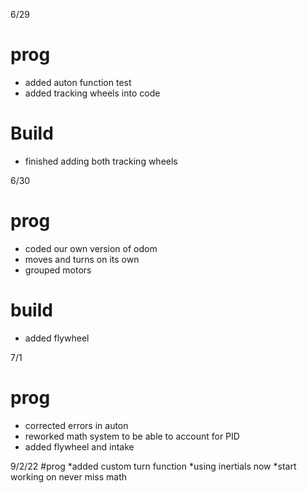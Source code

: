 6/29
# prog
* added auton function test
* added tracking wheels into code
# Build
* finished adding both tracking wheels



 6/30
# prog
* coded our own version of odom
* moves and turns on its own 
* grouped motors

# build
* added flywheel




7/1
# prog
* corrected errors in auton
* reworked math system to be able to account for PID
* added flywheel and intake

9/2/22
#prog
*added custom turn function 
*using inertials now
*start working on never miss math
